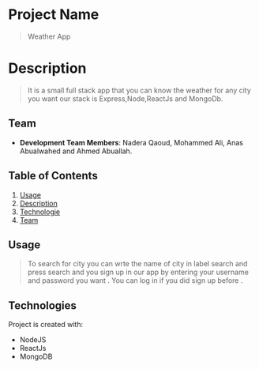 # Project Name

> Weather App

# Description

>It is a small full stack app that you can know the weather for any city you want our stack is Express,Node,ReactJs and MongoDb. 

## Team 

  - __Development Team Members__: Nadera Qaoud, Mohammed Ali, Anas Abualwahed and Ahmed Abuallah.

## Table of Contents

1. [Usage](#Usage)
1. [Description](#Description)
1. [Technologie](#Technologie)
1. [Team](#team)

## Usage

> To search for city you can wrte the name of city in label search and press search and you sign up in our app by entering your username and password you want . You can log in if you did sign up before .

## Technologies
Project is created with:
* NodeJS
* ReactJs
* MongoDB